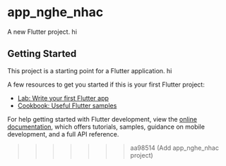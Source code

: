 
# app_nghe_nhac

A new Flutter project.
hi

## Getting Started

This project is a starting point for a Flutter application.
hi

A few resources to get you started if this is your first Flutter project:

- [Lab: Write your first Flutter app](https://docs.flutter.dev/get-started/codelab)
- [Cookbook: Useful Flutter samples](https://docs.flutter.dev/cookbook)

For help getting started with Flutter development, view the
[online documentation](https://docs.flutter.dev/), which offers tutorials,
samples, guidance on mobile development, and a full API reference.
>>>>>>> aa98514 (Add app_nghe_nhac project)
